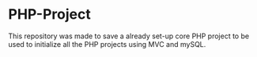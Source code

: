 # PHP-Project
This repository was made to save a already set-up core PHP project to be used to initialize all the PHP projects using MVC and mySQL.
